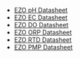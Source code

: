
* <i class="far fa-file-pdf"></i> [EZO pH Datasheet](https://github.com/whitebox-labs/whitebox-docs/raw/master/atlas-scientific/pH_EZO_Datasheet.pdf)
* <i class="far fa-file-pdf"></i> [EZO EC Datasheet](https://github.com/whitebox-labs/whitebox-docs/raw/master/atlas-scientific/EC_EZO_Datasheet.pdf)
* <i class="far fa-file-pdf"></i> [EZO DO Datasheet](https://github.com/whitebox-labs/whitebox-docs/raw/master/atlas-scientific/DO_EZO_Datasheet.pdf)
* <i class="far fa-file-pdf"></i> [EZO ORP Datasheet](https://github.com/whitebox-labs/whitebox-docs/raw/master/atlas-scientific/ORP_EZO_datasheet.pdf)
* <i class="far fa-file-pdf"></i> [EZO RTD Datasheet](https://github.com/whitebox-labs/whitebox-docs/raw/master/atlas-scientific/EZO_RTD_Datasheet.pdf)
* <i class="far fa-file-pdf"></i> [EZO PMP Datasheet](https://github.com/whitebox-labs/whitebox-docs/raw/master/atlas-scientific/EZO_PMP_Datasheet.pdf)
